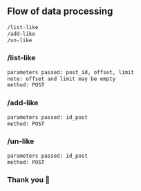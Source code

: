 ## Flow of data processing
```sh
/list-like
/add-like
/un-like
```
### /list-like
```sh
parameters passed: post_id, offset, limit
note: offset and limit may be empty
method: POST
```
### /add-like
```sh
parameters passed: id_post
method: POST
```
### /un-like
```sh
parameters passed: id_post
method: POST
```

### Thank you &#x1F49B;
